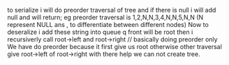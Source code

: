 to serialize i will do preorder traversal of tree and if there is null i will add null and will return;
eg preorder traversal is 1,2,N,N,3,4,N,N,5,N,N (N represent NULL ans , to differentiate between different nodes)
Now to deseralize i add these string into queue
q front will be root then i  recursiverly call root->left and root->right // basically doing preorder only
We have do preorder because it first give us root otherwise other traversal give root->left of root->right with there help we can not create tree.
